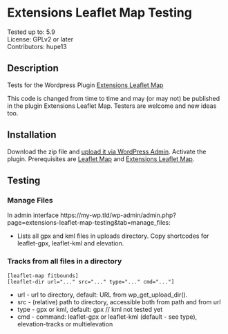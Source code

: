# Extensions Leaflet Map Testing

Tested up to: 5.9  
License: GPLv2 or later  
Contributors: hupe13

## Description

Tests for the Wordpress Plugin <a href="https://wordpress.org/plugins/extensions-leaflet-map/">Extensions Leaflet Map</a>

This code is changed from time to time and may (or may not) be published in the plugin Extensions Leaflet Map. Testers are welcome and new ideas too.

<h2>Installation</h2>

Download the zip file and <a href="https://wordpress.org/support/article/managing-plugins/#manual-upload-via-wordpress-admin">upload it via WordPress Admin</a>.
Activate the plugin. Prerequisites are <a href="https://wordpress.org/plugins/leaflet-map/">Leaflet Map</a> and <a href="https://wordpress.org/plugins/extensions-leaflet-map/">Extensions Leaflet Map</a>.

<h2>Testing</h2>

<h3>Manage Files</h3>

In admin interface <span>https</span>://my-wp.tld/wp-admin/admin.php?page=extensions-leaflet-map-testing&tab=manage_files:
* Lists all gpx and kml files in uploads directory. Copy shortcodes for leaflet-gpx, leaflet-kml and elevation.

<h3>Tracks from all files in a directory</h3>

```
[leaflet-map fitbounds]
[leaflet-dir url="..." src="..." type="..." cmd="..."]
```

* url - url to directory, default: URL from wp_get_upload_dir().
* src - (relative) path to directory, accessible both from path and from url
* type - gpx or kml, default: gpx  // kml not tested yet
* cmd - command: leaflet-gpx or leaflet-kml (default - see type), elevation-tracks or multielevation
